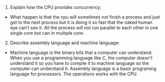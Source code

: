 <!-- Answers to the Short Answer Essay Questions go here -->

1. Explain how the CPU provides concurrency:
* What happen is that the cpu will sometimes not finish a process and just got to the next process but it is doing it so fast that the naked human eye can't see it.  All the process will not run parallel to each other in one single core but can in multiple core.



2. Describe assembly language and machine language:
* Machine language is the binary bits that a computer can understand.  When you use a programming language like C, the computer doesn't understand it so you have to compile it to machine language so the computer can understand it. Assembly language is a basic programing language for processors. The operstions works with the CPU.



